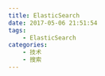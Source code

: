 ```yaml
---
title: ElasticSearch
date: 2017-05-06 21:51:54
tags:
    - ElasticSearch
categories:
    - 技术
    - 搜索
---
```

